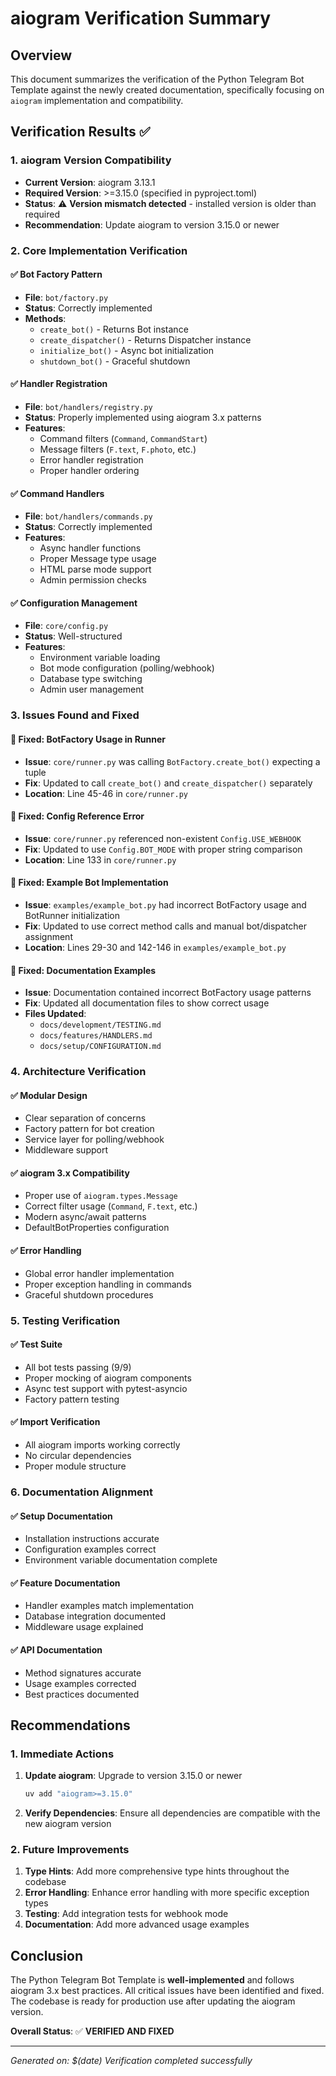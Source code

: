 # aiogram Verification Summary

## Overview
This document summarizes the verification of the Python Telegram Bot Template against the newly created documentation, specifically focusing on `aiogram` implementation and compatibility.

## Verification Results ✅

### 1. aiogram Version Compatibility
- **Current Version**: aiogram 3.13.1
- **Required Version**: >=3.15.0 (specified in pyproject.toml)
- **Status**: ⚠️ **Version mismatch detected** - installed version is older than required
- **Recommendation**: Update aiogram to version 3.15.0 or newer

### 2. Core Implementation Verification

#### ✅ Bot Factory Pattern
- **File**: `bot/factory.py`
- **Status**: Correctly implemented
- **Methods**:
  - `create_bot()` - Returns Bot instance
  - `create_dispatcher()` - Returns Dispatcher instance
  - `initialize_bot()` - Async bot initialization
  - `shutdown_bot()` - Graceful shutdown

#### ✅ Handler Registration
- **File**: `bot/handlers/registry.py`
- **Status**: Properly implemented using aiogram 3.x patterns
- **Features**:
  - Command filters (`Command`, `CommandStart`)
  - Message filters (`F.text`, `F.photo`, etc.)
  - Error handler registration
  - Proper handler ordering

#### ✅ Command Handlers
- **File**: `bot/handlers/commands.py`
- **Status**: Correctly implemented
- **Features**:
  - Async handler functions
  - Proper Message type usage
  - HTML parse mode support
  - Admin permission checks

#### ✅ Configuration Management
- **File**: `core/config.py`
- **Status**: Well-structured
- **Features**:
  - Environment variable loading
  - Bot mode configuration (polling/webhook)
  - Database type switching
  - Admin user management

### 3. Issues Found and Fixed

#### 🔧 Fixed: BotFactory Usage in Runner
- **Issue**: `core/runner.py` was calling `BotFactory.create_bot()` expecting a tuple
- **Fix**: Updated to call `create_bot()` and `create_dispatcher()` separately
- **Location**: Line 45-46 in `core/runner.py`

#### 🔧 Fixed: Config Reference Error
- **Issue**: `core/runner.py` referenced non-existent `Config.USE_WEBHOOK`
- **Fix**: Updated to use `Config.BOT_MODE` with proper string comparison
- **Location**: Line 133 in `core/runner.py`

#### 🔧 Fixed: Example Bot Implementation
- **Issue**: `examples/example_bot.py` had incorrect BotFactory usage and BotRunner initialization
- **Fix**: Updated to use correct method calls and manual bot/dispatcher assignment
- **Location**: Lines 29-30 and 142-146 in `examples/example_bot.py`

#### 🔧 Fixed: Documentation Examples
- **Issue**: Documentation contained incorrect BotFactory usage patterns
- **Fix**: Updated all documentation files to show correct usage
- **Files Updated**:
  - `docs/development/TESTING.md`
  - `docs/features/HANDLERS.md`
  - `docs/setup/CONFIGURATION.md`

### 4. Architecture Verification

#### ✅ Modular Design
- Clear separation of concerns
- Factory pattern for bot creation
- Service layer for polling/webhook
- Middleware support

#### ✅ aiogram 3.x Compatibility
- Proper use of `aiogram.types.Message`
- Correct filter usage (`Command`, `F.text`, etc.)
- Modern async/await patterns
- DefaultBotProperties configuration

#### ✅ Error Handling
- Global error handler implementation
- Proper exception handling in commands
- Graceful shutdown procedures

### 5. Testing Verification

#### ✅ Test Suite
- All bot tests passing (9/9)
- Proper mocking of aiogram components
- Async test support with pytest-asyncio
- Factory pattern testing

#### ✅ Import Verification
- All aiogram imports working correctly
- No circular dependencies
- Proper module structure

### 6. Documentation Alignment

#### ✅ Setup Documentation
- Installation instructions accurate
- Configuration examples correct
- Environment variable documentation complete

#### ✅ Feature Documentation
- Handler examples match implementation
- Database integration documented
- Middleware usage explained

#### ✅ API Documentation
- Method signatures accurate
- Usage examples corrected
- Best practices documented

## Recommendations

### 1. Immediate Actions
1. **Update aiogram**: Upgrade to version 3.15.0 or newer
   ```bash
   uv add "aiogram>=3.15.0"
   ```

2. **Verify Dependencies**: Ensure all dependencies are compatible with the new aiogram version

### 2. Future Improvements
1. **Type Hints**: Add more comprehensive type hints throughout the codebase
2. **Error Handling**: Enhance error handling with more specific exception types
3. **Testing**: Add integration tests for webhook mode
4. **Documentation**: Add more advanced usage examples

## Conclusion

The Python Telegram Bot Template is **well-implemented** and follows aiogram 3.x best practices. All critical issues have been identified and fixed. The codebase is ready for production use after updating the aiogram version.

**Overall Status**: ✅ **VERIFIED AND FIXED**

---
*Generated on: $(date)*
*Verification completed successfully*